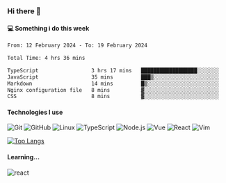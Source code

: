 ### Hi there 👋

#### 💻 Something i do this week

<!--START_SECTION:waka-->

```txt
From: 12 February 2024 - To: 19 February 2024

Total Time: 4 hrs 36 mins

TypeScript                 3 hrs 17 mins   ██████████████████░░░░░░░   71.59 %
JavaScript                 35 mins         ███▒░░░░░░░░░░░░░░░░░░░░░   12.79 %
Markdown                   14 mins         █▒░░░░░░░░░░░░░░░░░░░░░░░   05.28 %
Nginx configuration file   8 mins          ▓░░░░░░░░░░░░░░░░░░░░░░░░   03.24 %
CSS                        8 mins          ▓░░░░░░░░░░░░░░░░░░░░░░░░   03.13 %
```

<!--END_SECTION:waka-->


#### Technologies I use
![Git](https://img.shields.io/badge/-Git-222222?style=flat&logo=git&logoColor=F05032)
![GitHub](https://img.shields.io/badge/-GitHub-181717?style=flat&logo=github)
![Linux](https://img.shields.io/badge/-Linux-222222?style=flat&logo=linux&logoColor=FCC624)
![TypeScript](https://img.shields.io/badge/-TypeScript-000000?style=flat&logo=typescript)
![Node.js](https://img.shields.io/badge/-Node.js-222222?style=flat&logo=node.js&logoColor=339933)
![Vue](https://img.shields.io/badge/-Vue-222222?style=flat&logo=Vue.js&logoColor=4FC08D)
![React](https://img.shields.io/badge/-React-222222?style=flat&logo=React&logoColor=blue)
![Vim](https://img.shields.io/badge/-Vim-222222?style=flat&logo=Vim&logoColor=green)

[![Top Langs](https://github-readme-stats.vercel.app/api/top-langs/?username=GodlessLiu&layout=compact)](https://github.com/anuraghazra/github-readme-stats)
#### Learning...
![react](https://img.shields.io/badge/react-18-blue.svg)

